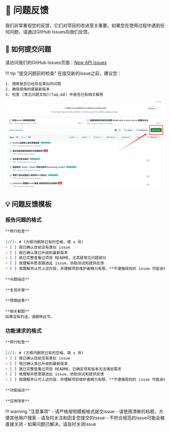 # 🐛 问题反馈

我们非常重视您的反馈，它们对项目的改进至关重要。如果您在使用过程中遇到任何问题，请通过GitHub Issues向我们反馈。

## 📝 如何提交问题

请访问我们的GitHub Issues页面：[New API Issues](https://github.com/Calcium-Ion/new-api/issues)

!!! tip "提交问题前的检查"
    在提交新的issue之前，建议您：
    
    1. 搜索是否已经存在类似的问题
    2. 确保使用的是最新版本
    3. 检查 [常见问题文档](faq.md) 中是否已有相关解答

![feedback-issues](../assets/issues.png)

## 💡 问题反馈模板

### 报告问题的格式

```markdown
**例行检查**

[//]: # (方框内删除已有的空格，填 x 号)
+ [ ] 我已确认目前没有类似 issue
+ [ ] 我已确认我已升级到最新版本
+ [ ] 我已完整查看过项目 README，尤其是常见问题部分
+ [ ] 我理解并愿意跟进此 issue，协助测试和提供反馈 
+ [ ] 我理解并认可上述内容，并理解项目维护者精力有限，**不遵循规则的 issue 可能会被无视或直接关闭**

**问题描述**

**复现步骤**

**预期结果**

**相关截图**
如果没有的话，请删除此节。
```

### 功能请求的格式

```markdown
**例行检查**

[//]: # (方框内删除已有的空格，填 x 号)
+ [ ] 我已确认目前没有类似 issue
+ [ ] 我已确认我已升级到最新版本
+ [ ] 我已完整查看过项目 README，已确定现有版本无法满足需求
+ [ ] 我理解并愿意跟进此 issue，协助测试和提供反馈
+ [ ] 我理解并认可上述内容，并理解项目维护者精力有限，**不遵循规则的 issue 可能会被无视或直接关闭**

**功能描述**

**应用场景**
```

!!! warning "注意事项"
    - 请严格按照模板格式提交issue
    - 请使用清晰的标题，方便其他用户搜索
    - 请及时关注和回复您提交的issue
    - 不符合规范的issue可能会被直接关闭
    - 如果问题已解决，请及时关闭issue

